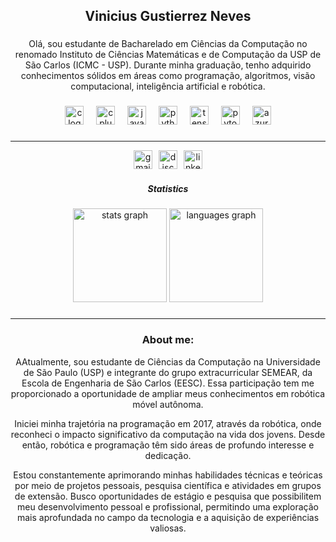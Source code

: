 <h2 align="center">Vinicius Gustierrez Neves</h2>

###

<p align="center">Olá, sou estudante de Bacharelado em Ciências da Computação no renomado Instituto de Ciências Matemáticas e de Computação da USP de São Carlos (ICMC - USP). Durante minha graduação, tenho adquirido conhecimentos sólidos em áreas como programação, algoritmos, visão computacional, inteligência artificial e robótica.</p>

###

<div align="center">
  <img src="https://cdn.jsdelivr.net/gh/devicons/devicon/icons/c/c-original.svg" height="30" alt="c logo"  />
  <img width="12" />
  <img src="https://cdn.jsdelivr.net/gh/devicons/devicon/icons/cplusplus/cplusplus-original.svg" height="30" alt="cplusplus logo"  />
  <img width="12" />
  <img src="https://cdn.jsdelivr.net/gh/devicons/devicon/icons/java/java-original.svg" height="30" alt="java logo"  />
  <img width="12" />
  <img src="https://cdn.jsdelivr.net/gh/devicons/devicon/icons/python/python-original.svg" height="30" alt="python logo"  />
  <img width="12" />
  <img src="https://cdn.jsdelivr.net/gh/devicons/devicon/icons/tensorflow/tensorflow-original.svg" height="30" alt="tensorflow logo"  />
  <img width="12" />
  <img src="https://cdn.jsdelivr.net/gh/devicons/devicon/icons/pytorch/pytorch-original.svg" height="30" alt="pytorch logo"  />
  <img width="12" />
  <img src="https://cdn.jsdelivr.net/gh/devicons/devicon/icons/azure/azure-original.svg" height="30" alt="azure logo"  />
</div>

###

<hr>


<div align="center" style="display: flex; justify-content: center; gap: 10px;">
  <a href="mailto:viniciusgustierrezz@usp.br" style="display: inline-block; margin: 0; padding: 0;">
    <img src="https://img.shields.io/static/v1?message=Gmail&logo=gmail&label=&color=D14836&logoColor=white&labelColor=&style=for-the-badge" height="30" alt="gmail logo" />
  </a>
  <a href="https://discordapp.com/users/vinicius6256" style="display: inline-block; margin: 0; padding: 0;">
    <img src="https://img.shields.io/static/v1?message=Discord&logo=discord&label=&color=7289DA&logoColor=white&labelColor=&style=for-the-badge" height="30" alt="discord logo" />
  </a>
  <a href="https://www.linkedin.com/in/vinicius-gustierrez-neves-53aa58210/" style="display: inline-block; margin: 0; padding: 0;">
    <img src="https://img.shields.io/static/v1?message=LinkedIn&logo=linkedin&label=&color=0077B5&logoColor=white&labelColor=&style=for-the-badge" height="30" alt="linkedin logo" />
  </a>
</div>



###

###

<h5 align="center">Statistics</h6>

<div align="center">
  <img src="https://github-readme-stats.vercel.app/api?username=Vinicius-GN&hide_title=false&hide_rank=false&show_icons=true&include_all_commits=true&count_private=true&disable_animations=false&theme=dracula&locale=en&hide_border=false" height="150" alt="stats graph"  />
  <img src="https://github-readme-stats.vercel.app/api/top-langs?username=Vinicius-GN&locale=en&hide_title=false&layout=compact&card_width=320&langs_count=5&theme=dracula&hide_border=false" height="150" alt="languages graph"  />
</div>

###

<hr>

###


<h3 align="center">About me:</h2>

<p align="center">AAtualmente, sou estudante de Ciências da Computação na Universidade de São Paulo (USP) e integrante do grupo extracurricular SEMEAR, da Escola de Engenharia de São Carlos (EESC). Essa participação tem me proporcionado a oportunidade de ampliar meus conhecimentos em robótica móvel autônoma.</p>


<p align="center">Iniciei minha trajetória na programação em 2017, através da robótica, onde reconheci o impacto significativo da computação na vida dos jovens. Desde então, robótica e programação têm sido áreas de profundo interesse e dedicação.</p>

<p align="center">Estou constantemente aprimorando minhas habilidades técnicas e teóricas por meio de projetos pessoais, pesquisa científica e atividades em grupos de extensão. Busco oportunidades de estágio e pesquisa que possibilitem meu desenvolvimento pessoal e profissional, permitindo uma exploração mais aprofundada no campo da tecnologia e a aquisição de experiências valiosas.</p>

###

<br clear="both">

